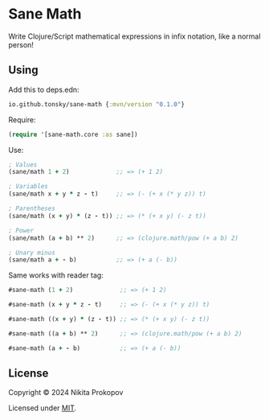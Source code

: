 # Sane Math

Write Clojure/Script mathematical expressions in infix notation, like a normal person!

## Using

Add this to deps.edn:

```clojure
io.github.tonsky/sane-math {:mvn/version "0.1.0"}
```

Require:

```clojure
(require '[sane-math.core :as sane])
```

Use:

```clojure
; Values
(sane/math 1 + 2)             ;; => (+ 1 2)

; Variables
(sane/math x + y * z - t)     ;; => (- (+ x (* y z)) t)

; Parentheses
(sane/math (x + y) * (z - t)) ;; => (* (+ x y) (- z t))

; Power
(sane/math (a + b) ** 2)      ;; => (clojure.math/pow (+ a b) 2)

; Unary minus
(sane/math a + - b)           ;; => (+ a (- b))
```

Same works with reader tag:

```clojure
#sane-math (1 + 2)             ;; => (+ 1 2)

#sane-math (x + y * z - t)     ;; => (- (+ x (* y z)) t)

#sane-math ((x + y) * (z - t)) ;; => (* (+ x y) (- z t))

#sane-math ((a + b) ** 2)      ;; => (clojure.math/pow (+ a b) 2)

#sane-math (a + - b)           ;; => (+ a (- b))
```

## License

Copyright © 2024 Nikita Prokopov

Licensed under [MIT](LICENSE).
